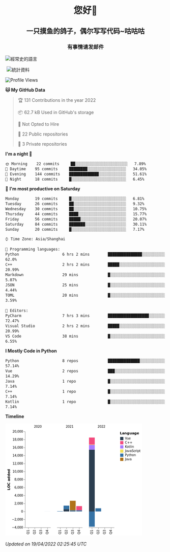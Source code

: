 

<!--
**kitUIN/kitUIN** is a ✨ _special_ ✨ repository because its `README.md` (this file) appears on your GitHub profile.

Here are some ideas to get you started:

- 🔭 I’m currently working on ...
- 🌱 I’m currently learning ...
- 👯 I’m looking to collaborate on ...
- 🤔 I’m looking for help with ...
- 💬 Ask me about ...
- 📫 How to reach me: ...
- 😄 Pronouns: ...
- ⚡ Fun fact: ...
-->
<h1 align="center">您好👋</h1>
<h2 align="center">一只摸鱼的鸽子，偶尔写写代码~咕咕咕</h2>
<h3 align="center">有事情请发邮件</h3>



<p><img align="center" src="https://github-readme-stats.vercel.app/api/top-langs?username=kitUIN&show_icons=true&theme=gruvbox&locale=cn&layout=compact" alt="經常史的語言" /></p>

<p>&nbsp;<img align="center" src="https://github-readme-stats.vercel.app/api?username=kitUIN&show_icons=true&theme=gruvbox&locale=cn" alt="統計資料" /></p>


<!--START_SECTION:waka-->
![Profile Views](http://img.shields.io/badge/Profile%20Views-16-blue)

**🐱 My GitHub Data** 

> 🏆 131 Contributions in the year 2022
 > 
> 📦 62.7 kB Used in GitHub's storage 
 > 
> 🚫 Not Opted to Hire
 > 
> 📜 22 Public repositories 
 > 
> 🔑 3 Private repositories  
 > 
**I'm a night 🦉** 

```text
🌞 Morning    22 commits     ██░░░░░░░░░░░░░░░░░░░░░░░   7.89% 
🌆 Daytime    95 commits     ████████░░░░░░░░░░░░░░░░░   34.05% 
🌃 Evening    144 commits    █████████████░░░░░░░░░░░░   51.61% 
🌙 Night      18 commits     █░░░░░░░░░░░░░░░░░░░░░░░░   6.45%

```
📅 **I'm most productive on Saturday** 

```text
Monday       19 commits     █░░░░░░░░░░░░░░░░░░░░░░░░   6.81% 
Tuesday      26 commits     ██░░░░░░░░░░░░░░░░░░░░░░░   9.32% 
Wednesday    30 commits     ██░░░░░░░░░░░░░░░░░░░░░░░   10.75% 
Thursday     44 commits     ████░░░░░░░░░░░░░░░░░░░░░   15.77% 
Friday       56 commits     █████░░░░░░░░░░░░░░░░░░░░   20.07% 
Saturday     84 commits     ███████░░░░░░░░░░░░░░░░░░   30.11% 
Sunday       20 commits     █░░░░░░░░░░░░░░░░░░░░░░░░   7.17%

```


```text
⌚︎ Time Zone: Asia/Shanghai

💬 Programming languages: 
Python                   6 hrs 2 mins        ███████████████░░░░░░░░░░   62.0% 
C++                      2 hrs 2 mins        █████░░░░░░░░░░░░░░░░░░░░   20.99% 
Markdown                 29 mins             █░░░░░░░░░░░░░░░░░░░░░░░░   5.07% 
JSON                     25 mins             █░░░░░░░░░░░░░░░░░░░░░░░░   4.44% 
TOML                     20 mins             █░░░░░░░░░░░░░░░░░░░░░░░░   3.59%

📝 Editors: 
PyCharm                  7 hrs 3 mins        ██████████████████░░░░░░░   72.47% 
Visual Studio            2 hrs 2 mins        █████░░░░░░░░░░░░░░░░░░░░   20.99% 
VS Code                  38 mins             █░░░░░░░░░░░░░░░░░░░░░░░░   6.55%

```

**I Mostly Code in Python** 

```text
Python                   8 repos             ██████████████░░░░░░░░░░░   57.14% 
Vue                      2 repos             ███░░░░░░░░░░░░░░░░░░░░░░   14.29% 
Java                     1 repo              █░░░░░░░░░░░░░░░░░░░░░░░░   7.14% 
C++                      1 repo              █░░░░░░░░░░░░░░░░░░░░░░░░   7.14% 
Kotlin                   1 repo              █░░░░░░░░░░░░░░░░░░░░░░░░   7.14%

```


**Timeline**

![Chart not found](https://raw.githubusercontent.com/kitUIN/kitUIN/main/charts/bar_graph.png) 


 *Updated on 19/04/2022 02:25:45 UTC*
<!--END_SECTION:waka-->
